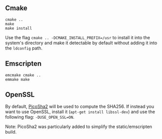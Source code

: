
## Cmake
```
cmake ..
make
make install
```

Use the flag `cmake .. -DCMAKE_INSTALL_PREFIX=/usr` to install it into the system's directory and make it detectable
by default without adding it into the `ldconfig` path.

## Emscripten
```
emcmake cmake ..
emmake make
```


## OpenSSL

By default, [PicoSha2](https://github.com/okdshin/PicoSHA2/blob/master/picosha2.h) will be used to compute the SHA256.
If instead you want to use OpenSSL, install it (`apt-get install libssl-dev`) and use the following flag: `-DUSE_OPEN_SSL=ON`.

Note: PicoSha2 was particularly added to simplify the static/emscripten build.